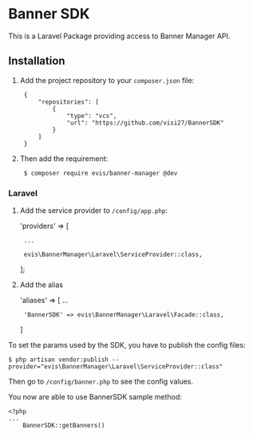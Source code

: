 # Banner SDK

This is a Laravel Package providing access to Banner Manager API.

## Installation

1. Add the project repository to your `composer.json` file:
    
        {
            "repositories": [
                {
                    "type": "vcs",
                    "url": "https://github.com/visi27/BannerSDK"
                }
            ]
        }
    
2. Then add the requirement:
    
        $ composer require evis/banner-manager @dev


### Laravel
1. Add the service provider to `/config/app.php`:

    'providers' => [
        
        ...
        
        evis\BannerManager\Laravel\ServiceProvider::class,
        
    ];

2. Add the alias

    'aliases' => [
        ...
        
        'BannerSDK' => evis\BannerManager\Laravel\Facade::class,
    ]

To set the params used by the SDK, you have to publish the config files:

    $ php artisan vendor:publish --provider="evis\BannerManager\Laravel\ServiceProvider::class"

Then go to `/config/banner.php` to see the config values.

You now are able to use BannerSDK sample method:

    <?php
    ...
        BannerSDK::getBanners()
